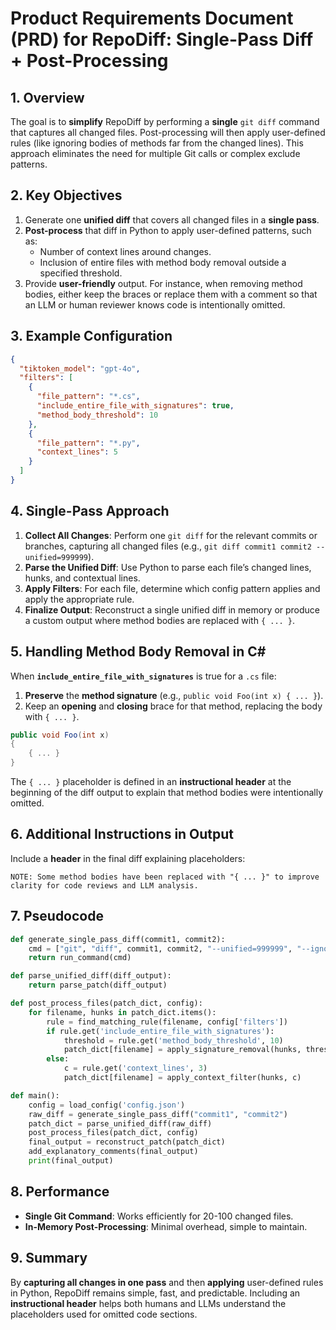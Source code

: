 # Product Requirements Document (PRD) for RepoDiff: Single-Pass Diff + Post-Processing

## 1. Overview
The goal is to **simplify** RepoDiff by performing a **single** `git diff` command that captures all changed files. Post-processing will then apply user-defined rules (like ignoring bodies of methods far from the changed lines). This approach eliminates the need for multiple Git calls or complex exclude patterns.

## 2. Key Objectives
1. Generate one **unified diff** that covers all changed files in a **single pass**.  
2. **Post-process** that diff in Python to apply user-defined patterns, such as:
   - Number of context lines around changes.
   - Inclusion of entire files with method body removal outside a specified threshold.
3. Provide **user-friendly** output. For instance, when removing method bodies, either keep the braces or replace them with a comment so that an LLM or human reviewer knows code is intentionally omitted.

## 3. Example Configuration
```json
{
  "tiktoken_model": "gpt-4o",
  "filters": [
    {
      "file_pattern": "*.cs",
      "include_entire_file_with_signatures": true,
      "method_body_threshold": 10
    },
    {
      "file_pattern": "*.py",
      "context_lines": 5
    }
  ]
}
```

## 4. Single-Pass Approach
1. **Collect All Changes**: Perform one `git diff` for the relevant commits or branches, capturing all changed files (e.g., `git diff commit1 commit2 --unified=999999`).
2. **Parse the Unified Diff**: Use Python to parse each file’s changed lines, hunks, and contextual lines.
3. **Apply Filters**: For each file, determine which config pattern applies and apply the appropriate rule.
4. **Finalize Output**: Reconstruct a single unified diff in memory or produce a custom output where method bodies are replaced with `{ ... }`.

## 5. Handling Method Body Removal in C#
When **`include_entire_file_with_signatures`** is true for a `.cs` file:
1. **Preserve** the **method signature** (e.g., `public void Foo(int x) { ... }`).
2. Keep an **opening** and **closing** brace for that method, replacing the body with `{ ... }`.

```csharp
public void Foo(int x)
{
    { ... }
}
```

The `{ ... }` placeholder is defined in an **instructional header** at the beginning of the diff output to explain that method bodies were intentionally omitted.

## 6. Additional Instructions in Output
Include a **header** in the final diff explaining placeholders:

```
NOTE: Some method bodies have been replaced with "{ ... }" to improve clarity for code reviews and LLM analysis.
```

## 7. Pseudocode
```python
def generate_single_pass_diff(commit1, commit2):
    cmd = ["git", "diff", commit1, commit2, "--unified=999999", "--ignore-all-space"]
    return run_command(cmd)

def parse_unified_diff(diff_output):
    return parse_patch(diff_output)

def post_process_files(patch_dict, config):
    for filename, hunks in patch_dict.items():
        rule = find_matching_rule(filename, config['filters'])
        if rule.get('include_entire_file_with_signatures'):
            threshold = rule.get('method_body_threshold', 10)
            patch_dict[filename] = apply_signature_removal(hunks, threshold)
        else:
            c = rule.get('context_lines', 3)
            patch_dict[filename] = apply_context_filter(hunks, c)

def main():
    config = load_config('config.json')
    raw_diff = generate_single_pass_diff("commit1", "commit2")
    patch_dict = parse_unified_diff(raw_diff)
    post_process_files(patch_dict, config)
    final_output = reconstruct_patch(patch_dict)
    add_explanatory_comments(final_output)
    print(final_output)
```

## 8. Performance
- **Single Git Command**: Works efficiently for 20-100 changed files.
- **In-Memory Post-Processing**: Minimal overhead, simple to maintain.

## 9. Summary
By **capturing all changes in one pass** and then **applying** user-defined rules in Python, RepoDiff remains simple, fast, and predictable. Including an **instructional header** helps both humans and LLMs understand the placeholders used for omitted code sections.
